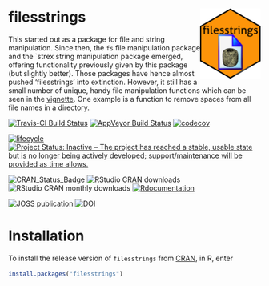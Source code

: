 
# filesstrings <img src="man/figures/logo.png" align="right" height=140/>

This started out as a package for file and string manipulation. Since
then, the `fs` file manipulation package and the \`strex string
manipulation package emerged, offering functionality previously given by
this package (but slightly better). Those packages have hence almost
pushed ‘filesstrings’ into extinction. However, it still has a small
number of unique, handy file manipulation functions which can be seen in
the
[vignette](https://cran.r-project.org/package=filesstrings/vignettes/files.html).
One example is a function to remove spaces from all file names in a
directory.

[![Travis-CI Build
Status](https://travis-ci.org/rorynolan/filesstrings.svg?branch=master)](https://travis-ci.org/rorynolan/filesstrings)
[![AppVeyor Build
Status](https://ci.appveyor.com/api/projects/status/github/rorynolan/filesstrings?branch=master&svg=true)](https://ci.appveyor.com/project/rorynolan/filesstrings)
[![codecov](https://codecov.io/gh/rorynolan/filesstrings/branch/master/graph/badge.svg)](https://codecov.io/gh/rorynolan/filesstrings)

[![lifecycle](https://img.shields.io/badge/lifecycle-stable-brightgreen.svg)](https://www.tidyverse.org/lifecycle/#stable)
[![Project Status: Inactive – The project has reached a stable, usable
state but is no longer being actively developed; support/maintenance
will be provided as time
allows.](https://www.repostatus.org/badges/latest/inactive.svg)](https://www.repostatus.org/#inactive)

[![CRAN\_Status\_Badge](http://www.r-pkg.org/badges/version/filesstrings)](https://cran.r-project.org/package=filesstrings)
![RStudio CRAN
downloads](http://cranlogs.r-pkg.org/badges/grand-total/filesstrings)
![RStudio CRAN monthly
downloads](http://cranlogs.r-pkg.org/badges/filesstrings)
[![Rdocumentation](http://www.rdocumentation.org/badges/version/filesstrings)](http://www.rdocumentation.org/packages/filesstrings)

[![JOSS
publication](http://joss.theoj.org/papers/10.21105/joss.00260/status.svg)](https://doi.org/10.21105/joss.00260)
[![DOI](https://zenodo.org/badge/69170704.svg)](https://zenodo.org/badge/latestdoi/69170704)

# Installation

To install the release version of `filesstrings` from
[CRAN](https://cran.r-project.org/package=filesstrings), in R, enter

``` r
install.packages("filesstrings")
```
